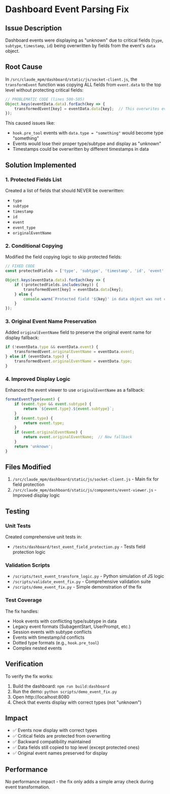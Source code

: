 # Dashboard Event Parsing Fix

## Issue Description
Dashboard events were displaying as "unknown" due to critical fields (`type`, `subtype`, `timestamp`, `id`) being overwritten by fields from the event's `data` object.

## Root Cause
In `/src/claude_mpm/dashboard/static/js/socket-client.js`, the `transformEvent` function was copying ALL fields from `event.data` to the top level without protecting critical fields:

```javascript
// PROBLEMATIC CODE (lines 500-505)
Object.keys(eventData.data).forEach(key => {
    transformedEvent[key] = eventData.data[key];  // This overwrites everything!
});
```

This caused issues like:
- `hook.pre_tool` events with `data.type = "something"` would become type "something"
- Events would lose their proper type/subtype and display as "unknown"
- Timestamps could be overwritten by different timestamps in data

## Solution Implemented

### 1. Protected Fields List
Created a list of fields that should NEVER be overwritten:
- `type`
- `subtype` 
- `timestamp`
- `id`
- `event`
- `event_type`
- `originalEventName`

### 2. Conditional Copying
Modified the field copying logic to skip protected fields:

```javascript
// FIXED CODE
const protectedFields = ['type', 'subtype', 'timestamp', 'id', 'event', 'event_type', 'originalEventName'];

Object.keys(eventData.data).forEach(key => {
    if (!protectedFields.includes(key)) {
        transformedEvent[key] = eventData.data[key];
    } else {
        console.warn(`Protected field '${key}' in data object was not copied to top level`);
    }
});
```

### 3. Original Event Name Preservation
Added `originalEventName` field to preserve the original event name for display fallback:

```javascript
if (!eventData.type && eventData.event) {
    transformedEvent.originalEventName = eventData.event;
} else if (eventData.type) {
    transformedEvent.originalEventName = eventData.type;
}
```

### 4. Improved Display Logic
Enhanced the event viewer to use `originalEventName` as a fallback:

```javascript
formatEventType(event) {
    if (event.type && event.subtype) {
        return `${event.type}.${event.subtype}`;
    }
    if (event.type) {
        return event.type;
    }
    if (event.originalEventName) {
        return event.originalEventName;  // New fallback
    }
    return 'unknown';
}
```

## Files Modified
1. `/src/claude_mpm/dashboard/static/js/socket-client.js` - Main fix for field protection
2. `/src/claude_mpm/dashboard/static/js/components/event-viewer.js` - Improved display logic

## Testing

### Unit Tests
Created comprehensive unit tests in:
- `/tests/dashboard/test_event_field_protection.py` - Tests field protection logic

### Validation Scripts
- `/scripts/test_event_transform_logic.py` - Python simulation of JS logic
- `/scripts/validate_event_fix.py` - Comprehensive validation suite
- `/scripts/demo_event_fix.py` - Simple demonstration of the fix

### Test Coverage
The fix handles:
- Hook events with conflicting type/subtype in data
- Legacy event formats (SubagentStart, UserPrompt, etc.)
- Session events with subtype conflicts
- Events with timestamp/id conflicts
- Dotted type formats (e.g., `hook.pre_tool`)
- Complex nested events

## Verification
To verify the fix works:

1. Build the dashboard: `npm run build:dashboard`
2. Run the demo: `python scripts/demo_event_fix.py`
3. Open http://localhost:8080
4. Check that events display with correct types (not "unknown")

## Impact
- ✅ Events now display with correct types
- ✅ Critical fields are protected from overwriting
- ✅ Backward compatibility maintained
- ✅ Data fields still copied to top level (except protected ones)
- ✅ Original event names preserved for display

## Performance
No performance impact - the fix only adds a simple array check during event transformation.